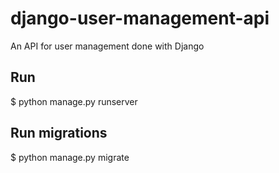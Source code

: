 # django-user-management-api

An API for user management done with Django

## Run

$ python manage.py runserver

## Run migrations

$ python manage.py migrate
